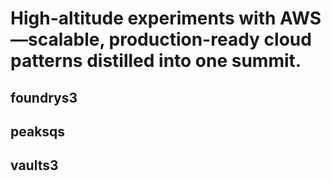 # High-altitude experiments with AWS—scalable, production-ready cloud patterns distilled into one summit.

## foundrys3
## peaksqs
## vaults3